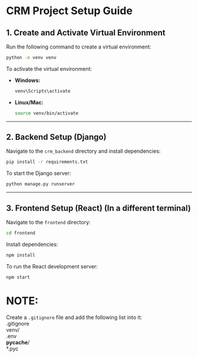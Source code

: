 # **CRM Project Setup Guide**  

## **1. Create and Activate Virtual Environment**  
Run the following command to create a virtual environment:  
```bash
python -m venv venv
```  

To activate the virtual environment:  
- **Windows:**  
  ```bash
  venv\Scripts\activate
  ```  
- **Linux/Mac:**  
  ```bash
  source venv/bin/activate
  ```  

---

## **2. Backend Setup (Django)**  
Navigate to the `crm_backend` directory and install dependencies:  
```bash
pip install -r requirements.txt
```  

To start the Django server:  
```bash
python manage.py runserver
```  

---

## **3. Frontend Setup (React) (In a different terminal)**  
Navigate to the `frontend` directory:  
```bash
cd frontend
```  
Install dependencies:  
```bash
npm install
```  
To run the React development server:  
```bash
npm start
```  
# **NOTE:**  
Create a ```.gitignore``` file and add the following list into it:  
.gitignore  
venv/  
.env  
__pycache__/  
*.pyc  


